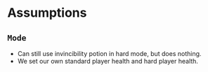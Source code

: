 # Assumptions

## `Mode`
* Can still use invincibility potion in hard mode, but does nothing.
* We set our own standard player health and hard player health.